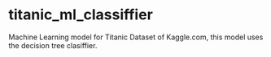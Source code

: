# titanic_ml_classiffier
Machine Learning model for Titanic Dataset of Kaggle.com, this model uses the decision tree clasiffier.
